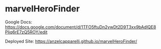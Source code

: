 # marvelHeroFinder

Google Docs: https://docs.google.com/document/d/1TFO5ftuDn2ywDt2D9T3xx9bAdlQE8Pliq6rE7zQ5ROY/edit

Deployed Site: https://anzelcapparelli.github.io/marvelHeroFinder/
